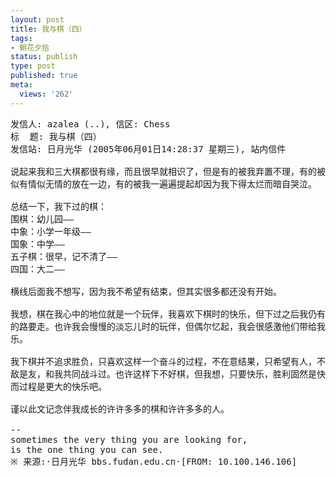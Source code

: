 ```yaml
---
layout: post
title: 我与棋（四）
tags:
- 朝花夕拾
status: publish
type: post
published: true
meta:
  views: '262'
---
```

<pre class="ansi">发信人: azalea (..), 信区: Chess
标  题: 我与棋（四）
发信站: 日月光华 (2005年06月01日14:28:37 星期三), 站内信件

说起来我和三大棋都很有缘，而且很早就相识了，但是有的被我弃置不理，有的被我
似有情似无情的放在一边，有的被我一遍遍提起却因为我下得太烂而暗自哭泣。

总结一下，我下过的棋：
围棋：幼儿园——
中象：小学一年级——
国象：中学——
五子棋：很早，记不清了——
四国：大二——

横线后面我不想写，因为我不希望有结束，但其实很多都还没有开始。

我想，棋在我心中的地位就是一个玩伴，我喜欢下棋时的快乐，但下过之后我仍有自己
的路要走。也许我会慢慢的淡忘儿时的玩伴，但偶尔忆起，我会很感激他们带给我的快
乐。

我下棋并不追求胜负，只喜欢这样一个奋斗的过程，不在意结果，只希望有人，不管是
敌是友，和我共同战斗过。也许这样下不好棋，但我想，只要快乐，胜利固然是快乐，
而过程是更大的快乐吧。

谨以此文记念伴我成长的许许多多的棋和许许多多的人。

--
sometimes the very thing you are looking for,
is the one thing you can see.
<span class="c33">※ 来源:·日月光华 bbs.fudan.edu.cn·[FROM: 10.100.146.106]</span></pre>
